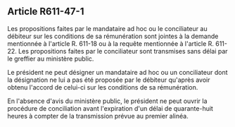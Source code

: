Article R611-47-1
----
Les propositions faites par le mandataire ad hoc ou le conciliateur au débiteur
sur les conditions de sa rémunération sont jointes à la demande mentionnée à
l'article R. 611-18 ou à la requête mentionnée à l'article R. 611-22. Les
propositions faites par le conciliateur sont transmises sans délai par le
greffier au ministère public.

Le président ne peut désigner un mandataire ad hoc ou un conciliateur dont la
désignation ne lui a pas été proposée par le débiteur qu'après avoir obtenu
l'accord de celui-ci sur les conditions de sa rémunération.

En l'absence d'avis du ministère public, le président ne peut ouvrir la
procédure de conciliation avant l'expiration d'un délai de quarante-huit heures
à compter de la transmission prévue au premier alinéa.
